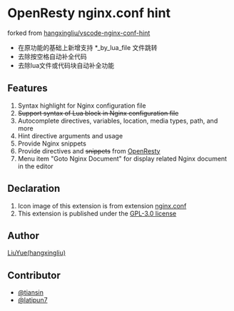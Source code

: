 # OpenResty nginx.conf hint

forked from [hangxingliu/vscode-nginx-conf-hint](https://github.com/hangxingliu/vscode-nginx-conf-hint)

* 在原功能的基础上新增支持 *_by_lua_file 文件跳转
* 去除按空格自动补全代码
* 去除lua文件或代码块自动补全功能

## Features

1. Syntax highlight for Nginx configuration file
2. ~~Support syntax of Lua block in Nginx configuration file~~
3. Autocomplete directives, variables, location, media types, path, and more
4. Hint directive arguments and usage
5. Provide Nginx snippets
6. Provide directives and ~~snippets~~ from [OpenResty](https://github.com/openresty/)
7. Menu item "Goto Nginx Document" for display related Nginx document in the editor

## Declaration

1. Icon image of this extension is from extension [nginx.conf][icon-nginx]
2. This extension is published under the [GPL-3.0 license](LICENSE)

## Author

[LiuYue(hangxingliu)](https://github.com/hangxingliu)

## Contributor

- [@tiansin](https://github.com/tiansin)
- [@latipun7](https://github.com/latipun7)

[nginx-doc]: https://nginx.org/en/docs/
[doc-script]: https://github.com/hangxingliu/vscode-nginx-conf-hint/blob/master/utils/download_hint_data.js
[icon-nginx]: https://github.com/shanoor/vscode-nginx/blob/master/nginx_logo.png
[issues]: https://github.com/hangxingliu/vscode-nginx-conf-hint/issues
[pr]: https://github.com/hangxingliu/vscode-nginx-conf-hint/pulls
[changelog]: https://github.com/hangxingliu/vscode-nginx-conf-hint/blob/master/docs/CHANGELOG.md
[paypal]: https://www.paypal.me/hangxingliu
